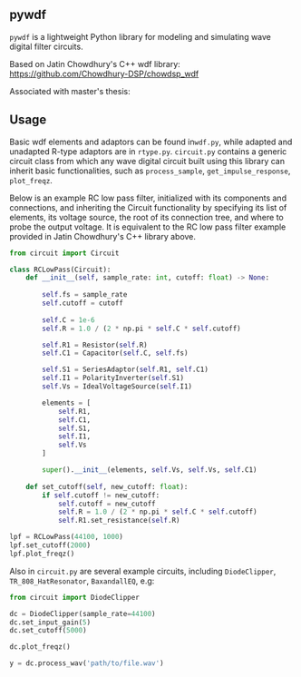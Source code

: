## pywdf
<code>pywdf</code> is a lightweight Python library for modeling and simulating wave digital filter circuits.

Based on Jatin Chowdhury's C++ wdf library:  https://github.com/Chowdhury-DSP/chowdsp_wdf

Associated with master's thesis:

## Usage

Basic wdf elements and adaptors can be found in<code>wdf.py</code>, while adapted and unadapted R-type adaptors are in <code>rtype.py</code>.  <code>circuit.py</code> contains a generic circuit class from which any wave digital circuit built using this library can inherit basic functionalities, such as  <code>process_sample</code>, <code>get_impulse_response</code>, <code>plot_freqz</code>.

Below is an example RC low pass filter, initialized with its components and connections, and inheriting the Circuit functionality by specifying its list of elements, its voltage source, the root of its connection tree, and where to probe the output voltage. It is equivalent to the RC low pass filter example provided in Jatin Chowdhury's C++ library above. 

```python
from circuit import Circuit

class RCLowPass(Circuit):
    def __init__(self, sample_rate: int, cutoff: float) -> None:
    
        self.fs = sample_rate
        self.cutoff = cutoff
        
        self.C = 1e-6
        self.R = 1.0 / (2 * np.pi * self.C * self.cutoff)

        self.R1 = Resistor(self.R)
        self.C1 = Capacitor(self.C, self.fs)

        self.S1 = SeriesAdaptor(self.R1, self.C1)
        self.I1 = PolarityInverter(self.S1)
        self.Vs = IdealVoltageSource(self.I1)

        elements = [
            self.R1,
            self.C1,
            self.S1,
            self.I1,
            self.Vs
        ]

        super().__init__(elements, self.Vs, self.Vs, self.C1)
      
    def set_cutoff(self, new_cutoff: float):
        if self.cutoff != new_cutoff:
            self.cutoff = new_cutoff
            self.R = 1.0 / (2 * np.pi * self.C * self.cutoff)
            self.R1.set_resistance(self.R)

lpf = RCLowPass(44100, 1000)
lpf.set_cutoff(2000)
lpf.plot_freqz()
```

Also in <code>circuit.py</code> are several example circuits, including <code>DiodeClipper</code>, <code>TR_808_HatResonator</code>, <code>BaxandallEQ</code>, e.g:
```python
from circuit import DiodeClipper

dc = DiodeClipper(sample_rate=44100)
dc.set_input_gain(5)
dc.set_cutoff(5000)

dc.plot_freqz()

y = dc.process_wav('path/to/file.wav')

```


